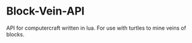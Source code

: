 # Block-Vein-API
API for computercraft written in lua. For use with turtles to mine veins of blocks.
